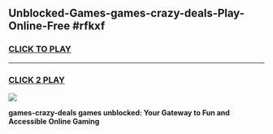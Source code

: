 
## Unblocked-Games-games-crazy-deals-Play-Online-Free #rfkxf
<h3>
<a href="https://us.freeplayer.one?title=games-crazy-deals&ref=10M">CLICK TO PLAY</a></h3>
<hr>

<h3>
<a href="https://us.freeplayer.one?title=games-crazy-deals&ref=10M">CLICK 2 PLAY</a>
  
</h3>

<a href="https://us.freeplayer.one?title=games-crazy-deals&ref=10M"><img src="https://clearcache.store/games.png"></a>


**games-crazy-deals games unblocked: Your Gateway to Fun and Accessible Online Gaming**
